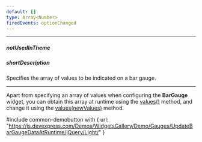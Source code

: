 ```yaml
---
default: []
type: Array<Number>
firedEvents: optionChanged
---
```

---
##### notUsedInTheme

##### shortDescription
Specifies the array of values to be indicated on a bar gauge.

---
Apart from specifying an array of values when configuring the **BarGauge** widget, you can obtain this array at runtime using the [values()](/api-reference/20%20Data%20Visualization%20Widgets/dxBarGauge/3%20Methods/values().md '/Documentation/ApiReference/Data_Visualization_Widgets/dxBarGauge/Methods/#values') method, and change it using the [values(newValues)](/api-reference/20%20Data%20Visualization%20Widgets/dxBarGauge/3%20Methods/values(newValues).md '/Documentation/ApiReference/Data_Visualization_Widgets/dxBarGauge/Methods/#valuesnewValues') method.

#include common-demobutton with {
    url: "https://js.devexpress.com/Demos/WidgetsGallery/Demo/Gauges/UpdateBarGaugeDataAtRuntime/jQuery/Light/"
}